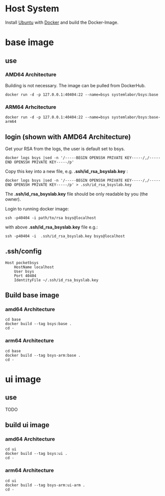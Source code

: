 # Host System
Install [Ubuntu](https://ubuntu.com/tutorials/install-ubuntu-desktop#1-overview) with [Docker](https://docs.docker.com/engine/install/ubuntu/) and build the Docker-Image.

# base image
## use
### AMD64 Architecture
Building is not necessary. The image can be pulled from DockerHub. 
```
docker run -d -p 127.0.0.1:40404:22 --name=bsys systemlabor/bsys:base
```

### ARM64 Arhcitecture

```
docker run -d -p 127.0.0.1:40404:22 --name=bsys systemlabor/bsys:base-arm64
```

## login (shown with AMD64 Architecture)
Get your RSA from the logs, the user is default set to bsys.
```
docker logs bsys |sed -n '/-----BEGIN OPENSSH PRIVATE KEY-----/,/-----END OPENSSH PRIVATE KEY-----/p'
```
Copy this key into a new file, e.g. **.ssh/id_rsa_bsyslab.key** :
```
docker logs bsys |sed -n '/-----BEGIN OPENSSH PRIVATE KEY-----/,/-----END OPENSSH PRIVATE KEY-----/p' > .ssh/id_rsa_bsyslab.key
```
The **.ssh/id_rsa_bsyslab.key** file should be only readable by you (the owner).

Login to running docker image:
```
ssh -p40404 -i path/to/rsa bsys@localhost
```
with above **.ssh/id_rsa_bsyslab.key** file e.g.:
```
ssh -p40404 -i  .ssh/id_rsa_bsyslab.key bsys@localhost
```

## .ssh/config 

```
Host pocketbsys
    HostName localhost
    User bsys
    Port 40404
    IdentityFile ~/.ssh/id_rsa_bsyslab.key
```


## Build base image
### amd64 Architecture
```
cd base
docker build --tag bsys:base .
cd -
```

### arm64 Architecture
```
cd base
docker build --tag bsys-arm:base .
cd -
```
# ui image

## use
TODO

## build ui image
### amd64 Architecture
```
cd ui
docker build --tag bsys:ui .
cd -
```

### arm64 Architecture
```
cd ui
docker build --tag bsys-arm:ui-arm .
cd -
```


